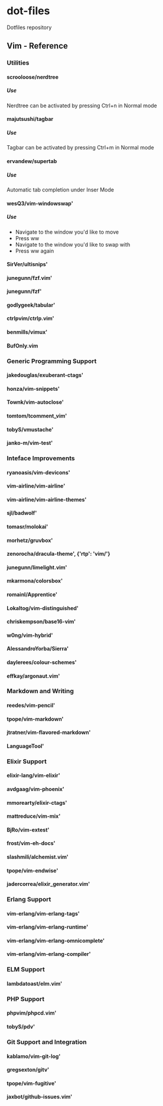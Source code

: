 # dot-files
Dotfiles repository

## Vim - Reference

### Utilities
#### scrooloose/nerdtree
##### Use
Nerdtree can be activated by pressing Ctrl+n in Normal mode

#### majutsushi/tagbar
##### Use
Tagbar can be activated by pressing Ctrl+m in Normal mode

#### ervandew/supertab
##### Use
Automatic tab completion under Inser Mode

#### wesQ3/vim-windowswap'
##### Use 
 - Navigate to the window you'd like to move
 - Press <leader>ww
 - Navigate to the window you'd like to swap with
 - Press <leader>ww again

#### SirVer/ultisnips'
#### junegunn/fzf.vim'
#### junegunn/fzf'
#### godlygeek/tabular'
#### ctrlpvim/ctrlp.vim'
#### benmills/vimux'
#### BufOnly.vim

### Generic Programming Support 
#### jakedouglas/exuberant-ctags'
#### honza/vim-snippets'
#### Townk/vim-autoclose'
#### tomtom/tcomment_vim'
#### tobyS/vmustache'
#### janko-m/vim-test'

### Inteface Improvements
#### ryanoasis/vim-devicons'
#### vim-airline/vim-airline'
#### vim-airline/vim-airline-themes'
#### sjl/badwolf'
#### tomasr/molokai'
#### morhetz/gruvbox'
#### zenorocha/dracula-theme', {'rtp': 'vim/'}
#### junegunn/limelight.vim'
#### mkarmona/colorsbox'
#### romainl/Apprentice'
#### Lokaltog/vim-distinguished'
#### chriskempson/base16-vim'
#### w0ng/vim-hybrid'
#### AlessandroYorba/Sierra'
#### daylerees/colour-schemes'
#### effkay/argonaut.vim'

### Markdown and Writing
#### reedes/vim-pencil'
#### tpope/vim-markdown'
#### jtratner/vim-flavored-markdown'
#### LanguageTool'

### Elixir Support
#### elixir-lang/vim-elixir'
#### avdgaag/vim-phoenix'
#### mmorearty/elixir-ctags'
#### mattreduce/vim-mix'
#### BjRo/vim-extest'
#### frost/vim-eh-docs'
#### slashmili/alchemist.vim'
#### tpope/vim-endwise'
#### jadercorrea/elixir_generator.vim'

### Erlang Support
#### vim-erlang/vim-erlang-tags'
#### vim-erlang/vim-erlang-runtime'
#### vim-erlang/vim-erlang-omnicomplete'
#### vim-erlang/vim-erlang-compiler'

### ELM Support
#### lambdatoast/elm.vim'

### PHP Support
#### phpvim/phpcd.vim'
#### tobyS/pdv'

### Git Support and Integration
#### kablamo/vim-git-log'
#### gregsexton/gitv'
#### tpope/vim-fugitive'
#### jaxbot/github-issues.vim'
